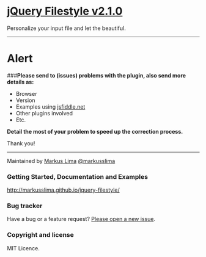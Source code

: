# [jQuery Filestyle v2.1.0](http://markusslima.github.io/jquery-filestyle/)

Personalize your input file and let the beautiful.

------------------------------------------------------------------------------------
# Alert

###**Please send to (issues) problems with the plugin, also send more details as:**
* Browser
* Version
* Examples using [jsfiddle.net](https://jsfiddle.net/)
* Other plugins involved
* Etc.
 
**Detail the most of your problem to speed up the correction process.**

Thank you!

-------------------------------------------------------------------------------------

Maintained by [Markus Lima](https://github.com/markusslima) [@markusslima](https://twitter.com/markusslima)

### Getting Started, Documentation and Examples
http://markusslima.github.io/jquery-filestyle/

### Bug tracker

Have a bug or a feature request? [Please open a new issue](https://github.com/markusslima/jquery-filestyle/issues).

### Copyright and license

MIT Licence.
